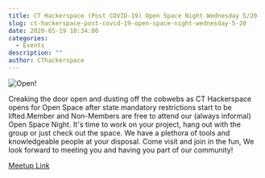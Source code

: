 ```yaml
---
title: CT Hackerspace (Post COVID-19) Open Space Night Wednesday 5/20
slug: ct-hackerspace-post-covid-19-open-space-night-wednesday-5-20
date: 2020-05-19 10:34:00
categories:
  - Events
description: ""
author: CThackerspace
---
```



![Open!](/uploads/2020/05/open-image.png)

Creaking the door open and dusting off the cobwebs as CT Hackerspace opens for Open Space after state mandatory restrictions start to be lifted.Member and Non-Members are free to attend our (always informal) Open Space Night. It's time to work on your project, hang out with the group or just check out the space. We have a plethora of tools and knowledgeable people at your disposal. Come visit and join in the fun, We look forward to meeting you and having you part of our community!

[Meetup Link](https://www.meetup.com/CT-Hackerspace/events/270639676/)
